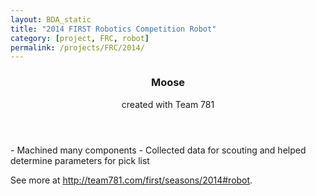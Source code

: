 ```yaml
---
layout: BDA_static
title: "2014 FIRST Robotics Competition Robot"
category: [project, FRC, robot]
permalink: /projects/FRC/2014/
---
```

<header><h3>Moose</h3>
<p>created with Team 781</p></header>
- Machined many components
- Collected data for scouting and helped determine parameters for pick list

See more at http://team781.com/first/seasons/2014#robot.